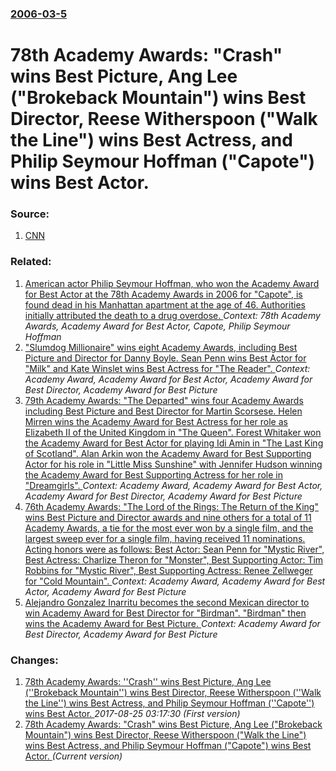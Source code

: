 ### [2006-03-5](/news/2006/03/5/index.md)

#  78th Academy Awards: "Crash" wins Best Picture, Ang Lee ("Brokeback Mountain") wins Best Director, Reese Witherspoon ("Walk the Line") wins Best Actress, and Philip Seymour Hoffman ("Capote") wins Best Actor. 




### Source:

1. [CNN](http://www.cnn.com/2006/SHOWBIZ/Movies/03/05/oscar.advancer/index.html)

### Related:

1. [American actor Philip Seymour Hoffman, who won the Academy Award for Best Actor at the 78th Academy Awards in 2006 for "Capote", is found dead in his Manhattan apartment at the age of 46. Authorities initially attributed the death to a drug overdose. ](/news/2014/02/2/american-actor-philip-seymour-hoffman-who-won-the-academy-award-for-best-actor-at-the-78th-academy-awards-in-2006-for-capote-is-found-de.md) _Context: 78th Academy Awards, Academy Award for Best Actor, Capote, Philip Seymour Hoffman_
2. [ "Slumdog Millionaire" wins eight Academy Awards, including Best Picture and Director for Danny Boyle. Sean Penn wins Best Actor for "Milk" and Kate Winslet wins Best Actress for "The Reader". ](/news/2009/02/22/slumdog-millionaire-wins-eight-academy-awards-including-best-picture-and-director-for-danny-boyle-sean-penn-wins-best-actor-for-milk.md) _Context: Academy Award, Academy Award for Best Actor, Academy Award for Best Director, Academy Award for Best Picture_
3. [ 79th Academy Awards: "The Departed" wins four Academy Awards including Best Picture and Best Director for Martin Scorsese. Helen Mirren wins the Academy Award for Best Actress for her role as Elizabeth II of the United Kingdom in "The Queen". Forest Whitaker won the Academy Award for Best Actor for playing Idi Amin in "The Last King of Scotland". Alan Arkin won the Academy Award for Best Supporting Actor for his role in "Little Miss Sunshine" with Jennifer Hudson winning the Academy Award for Best Supporting Actress for her role in "Dreamgirls". ](/news/2007/02/25/79th-academy-awards-the-departed-wins-four-academy-awards-including-best-picture-and-best-director-for-martin-scorsese-helen-mirren-win.md) _Context: Academy Award, Academy Award for Best Actor, Academy Award for Best Director, Academy Award for Best Picture_
4. [ 76th Academy Awards: "The Lord of the Rings: The Return of the King" wins Best Picture and Director awards and nine others for a total of 11 Academy Awards, a tie for the most ever won by a single film, and the largest sweep ever for a single film, having received 11 nominations. Acting honors were as follows: Best Actor: Sean Penn for "Mystic River", Best Actress: Charlize Theron for "Monster", Best Supporting Actor: Tim Robbins for "Mystic River", Best Supporting Actress: Renee Zellweger for "Cold Mountain". ](/news/2004/02/29/76th-academy-awards-the-lord-of-the-rings-the-return-of-the-king-wins-best-picture-and-director-awards-and-nine-others-for-a-total-of-1.md) _Context: Academy Award, Academy Award for Best Actor, Academy Award for Best Picture_
5. [Alejandro Gonzalez Inarritu becomes the second Mexican director to win Academy Award for Best Director for "Birdman". "Birdman" then wins the Academy Award for Best Picture. ](/news/2015/02/22/alejandro-gonza-lez-ia-a-rritu-becomes-the-second-mexican-director-to-win-academy-award-for-best-director-for-birdman-birdman-then-wins.md) _Context: Academy Award for Best Director, Academy Award for Best Picture_

### Changes:

1. [ 78th Academy Awards: ''Crash'' wins Best Picture, Ang Lee (''Brokeback Mountain'') wins Best Director, Reese Witherspoon (''Walk the Line'') wins Best Actress, and Philip Seymour Hoffman (''Capote'') wins Best Actor. ](/news/2006/03/5/78th-academy-awards-crash-wins-best-picture-ang-lee-brokeback-mountain-wins-best-director-reese-witherspoon-walk-the-line.md) _2017-08-25 03:17:30 (First version)_
1. [ 78th Academy Awards: "Crash" wins Best Picture, Ang Lee ("Brokeback Mountain") wins Best Director, Reese Witherspoon ("Walk the Line") wins Best Actress, and Philip Seymour Hoffman ("Capote") wins Best Actor. ](/news/2006/03/5/78th-academy-awards-crash-wins-best-picture-ang-lee-brokeback-mountain-wins-best-director-reese-witherspoon-walk-the-line-wins.md) _(Current version)_

